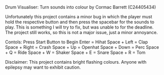 Drum Visualiser: Turn sounds into colour
by Cormac Barrett (C24405434)


Unfortunately this project contains a minor bug in which the player must hold the respective button and then press the spacebar for the sounds to play. This is something I will try to fix, but was unable to for the deadline.
The project still works, so this is not a major issue, just a minor annoyance. 

Contols:
Press Start Button to Begin
Enter = Hihat
Space + Left = Clap
Space + Right = Crash
Space + Up = Openhat
Space + Down = Perc
Space + Q = Ride
Space + W = Shaker
Space + E = Snare
Space  + R = Tom

Disclaimer: This project contains bright flashing colours.
Anyone with epilepsy may want to exhibit caution.
